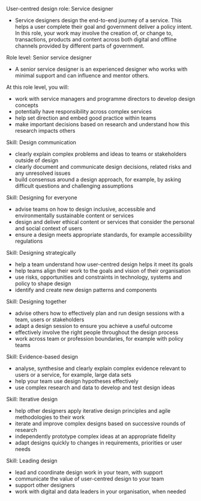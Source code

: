 User-centred design role: Service designer
- Service designers design the end-to-end journey of a service. This helps a user complete their goal and government deliver a policy intent. In this role, your work may involve the creation of, or change to, transactions, products and content across both digital and offline channels provided by different parts of government.

Role level: Senior service designer
- A senior service designer is an experienced designer who works with minimal support and can influence and mentor others.

At this role level, you will:
- work with service managers and programme directors to develop design concepts
- potentially have responsibility across complex services
- help set direction and embed good practice within teams
- make important decisions based on research and understand how this research impacts others

Skill: Design communication
- clearly explain complex problems and ideas to teams or stakeholders outside of design
- clearly document and communicate design decisions, related risks and any unresolved issues
- build consensus around a design approach, for example, by asking difficult questions and challenging assumptions

Skill: Designing for everyone
- advise teams on how to design inclusive, accessible and environmentally sustainable content or services
- design and deliver ethical content or services that consider the personal and social context of users
- ensure a design meets appropriate standards, for example accessibility regulations

Skill: Designing strategically
- help a team understand how user-centred design helps it meet its goals
- help teams align their work to the goals and vision of their organisation
- use risks, opportunities and constraints in technology, systems and policy to shape design
- identify and create new design patterns and components

Skill: Designing together
- advise others how to effectively plan and run design sessions with a team, users or stakeholders
- adapt a design session to ensure you achieve a useful outcome
- effectively involve the right people throughout the design process
- work across team or profession boundaries, for example with policy teams

Skill: Evidence-based design
- analyse, synthesise and clearly explain complex evidence relevant to users or a service, for example, large data sets
- help your team use design hypotheses effectively
- use complex research and data to develop and test design ideas

Skill: Iterative design
- help other designers apply iterative design principles and agile methodologies to their work
- iterate and improve complex designs based on successive rounds of research
- independently prototype complex ideas at an appropriate fidelity
- adapt designs quickly to changes in requirements, priorities or user needs

Skill: Leading design
- lead and coordinate design work in your team, with support
- communicate the value of user-centred design to your team
- support other designers
- work with digital and data leaders in your organisation, when needed